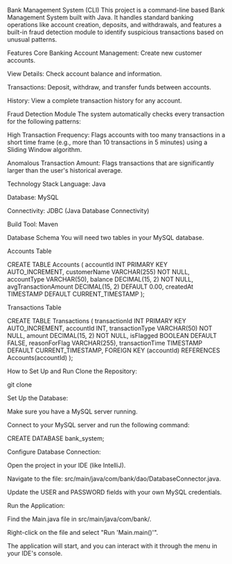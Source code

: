 Bank Management System (CLI)
This project is a command-line based Bank Management System built with Java. It handles standard banking operations like account creation, deposits, and withdrawals, and features a built-in fraud detection module to identify suspicious transactions based on unusual patterns.

Features
Core Banking
Account Management: Create new customer accounts.

View Details: Check account balance and information.

Transactions: Deposit, withdraw, and transfer funds between accounts.

History: View a complete transaction history for any account.

Fraud Detection Module
The system automatically checks every transaction for the following patterns:

High Transaction Frequency: Flags accounts with too many transactions in a short time frame (e.g., more than 10 transactions in 5 minutes) using a Sliding Window algorithm.

Anomalous Transaction Amount: Flags transactions that are significantly larger than the user's historical average.

Technology Stack
Language: Java

Database: MySQL

Connectivity: JDBC (Java Database Connectivity)

Build Tool: Maven

Database Schema
You will need two tables in your MySQL database.

Accounts Table

CREATE TABLE Accounts (
accountId INT PRIMARY KEY AUTO_INCREMENT,
customerName VARCHAR(255) NOT NULL,
accountType VARCHAR(50),
balance DECIMAL(15, 2) NOT NULL,
avgTransactionAmount DECIMAL(15, 2) DEFAULT 0.00,
createdAt TIMESTAMP DEFAULT CURRENT_TIMESTAMP
);

Transactions Table

CREATE TABLE Transactions (
transactionId INT PRIMARY KEY AUTO_INCREMENT,
accountId INT,
transactionType VARCHAR(50) NOT NULL,
amount DECIMAL(15, 2) NOT NULL,
isFlagged BOOLEAN DEFAULT FALSE,
reasonForFlag VARCHAR(255),
transactionTime TIMESTAMP DEFAULT CURRENT_TIMESTAMP,
FOREIGN KEY (accountId) REFERENCES Accounts(accountId)
);

How to Set Up and Run
Clone the Repository:

git clone <your-repository-url>

Set Up the Database:

Make sure you have a MySQL server running.

Connect to your MySQL server and run the following command:

CREATE DATABASE bank_system;

Configure Database Connection:

Open the project in your IDE (like IntelliJ).

Navigate to the file: src/main/java/com/bank/dao/DatabaseConnector.java.

Update the USER and PASSWORD fields with your own MySQL credentials.

Run the Application:

Find the Main.java file in src/main/java/com/bank/.

Right-click on the file and select "Run 'Main.main()'".

The application will start, and you can interact with it through the menu in your IDE's console.
